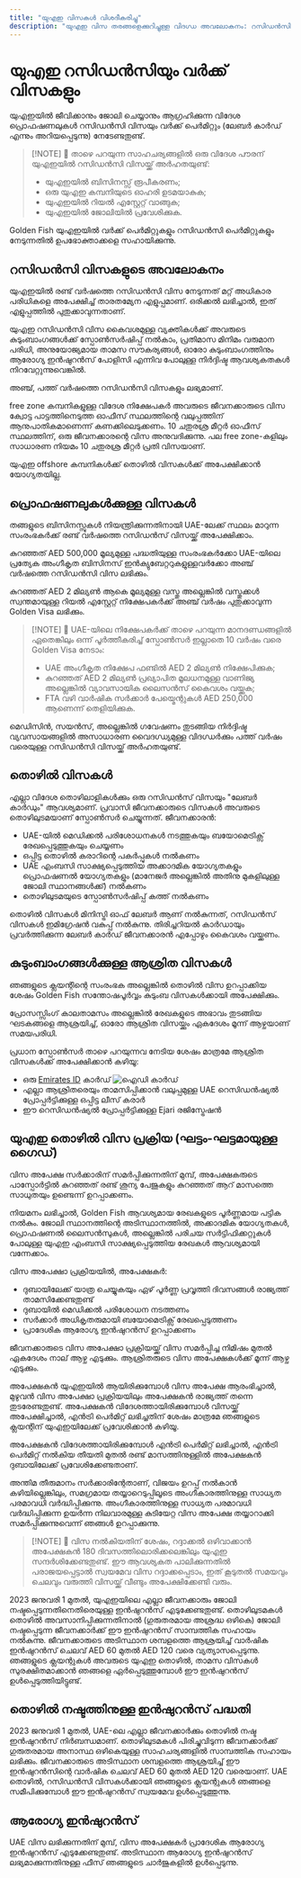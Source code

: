 ```yaml
---
title: "യുഎഇ വിസകൾ വിശദീകരിച്ചു"
description: "യുഎഇ വിസ തരങ്ങളെക്കുറിച്ചുള്ള വിദഗ്ധ അവലോകനം: റസിഡൻസി പെർമിറ്റുകൾ, വർക്ക് വിസകൾ, ആശ്രിത വിസകൾ. ആവശ്യകതകളെയും പ്രോസസ്സിംഗിനെയും കുറിച്ച് നിങ്ങൾ അറിയേണ്ടതെല്ലാം."
---
```


# യുഎഇ റസിഡൻസിയും വർക്ക് വിസകളും

യുഎഇയിൽ ജീവിക്കാനും ജോലി ചെയ്യാനും ആഗ്രഹിക്കുന്ന വിദേശ പ്രൊഫഷണലുകൾ റസിഡൻസി വിസയും വർക്ക് പെർമിറ്റും (ലേബർ കാർഡ് എന്നും അറിയപ്പെടുന്നു) നേടേണ്ടതുണ്ട്.

> [!NOTE] 💚 താഴെ പറയുന്ന സാഹചര്യങ്ങളിൽ ഒരു വിദേശ പൗരന് യുഎഇയിൽ റസിഡൻസി വിസയ്ക്ക് അർഹതയുണ്ട്:
>
> - യുഎഇയിൽ ബിസിനസ്സ് രൂപീകരണം;
> - ഒരു യുഎഇ കമ്പനിയുടെ ഓഹരി ഉടമയാകുക;
> - യുഎഇയിൽ റിയൽ എസ്റ്റേറ്റ് വാങ്ങുക;
> - യുഎഇയിൽ ജോലിയിൽ പ്രവേശിക്കുക.

Golden Fish യുഎഇയിൽ വർക്ക് പെർമിറ്റുകളും റസിഡൻസി പെർമിറ്റുകളും നേടുന്നതിൽ ഉപഭോക്താക്കളെ സഹായിക്കുന്നു.

## റസിഡൻസി വിസകളുടെ അവലോകനം

യുഎഇയിൽ രണ്ട് വർഷത്തെ റസിഡൻസി വിസ നേടുന്നത് മറ്റ് അധികാര പരിധികളെ അപേക്ഷിച്ച് താരതമ്യേന എളുപ്പമാണ്. ഒരിക്കൽ ലഭിച്ചാൽ, ഇത് എളുപ്പത്തിൽ പുതുക്കാവുന്നതാണ്.

യുഎഇ റസിഡൻസി വിസ കൈവശമുള്ള വ്യക്തികൾക്ക് അവരുടെ കുടുംബാംഗങ്ങൾക്ക് സ്പോൺസർഷിപ്പ് നൽകാം, പ്രതിമാസ മിനിമം വരുമാന പരിധി, അനുയോജ്യമായ താമസ സൗകര്യങ്ങൾ, ഓരോ കുടുംബാംഗത്തിനും ആരോഗ്യ ഇൻഷുറൻസ് പോളിസി എന്നിവ പോലുള്ള നിർദ്ദിഷ്ട ആവശ്യകതകൾ നിറവേറ്റുന്നുവെങ്കിൽ.

അഞ്ച്, പത്ത് വർഷത്തെ റസിഡൻസി വിസകളും ലഭ്യമാണ്.

free zone കമ്പനികളുള്ള വിദേശ നിക്ഷേപകർ അവരുടെ ജീവനക്കാരുടെ വിസ ക്വോട്ട പാട്ടത്തിനെടുത്ത ഓഫീസ് സ്ഥലത്തിന്റെ വലുപ്പത്തിന് ആനുപാതികമാണെന്ന് കണക്കിലെടുക്കണം. 10 ചതുരശ്ര മീറ്റർ ഓഫീസ് സ്ഥലത്തിന്, ഒരു ജീവനക്കാരന്റെ വിസ അനുവദിക്കുന്നു. പല free zone-കളിലും സാധാരണ നിയമം 10 ചതുരശ്ര മീറ്റർ പ്രതി വിസയാണ്.

യുഎഇ offshore കമ്പനികൾക്ക് തൊഴിൽ വിസകൾക്ക് അപേക്ഷിക്കാൻ യോഗ്യതയില്ല.

## പ്രൊഫഷണലുകൾക്കുള്ള വിസകൾ

തങ്ങളുടെ ബിസിനസ്സുകൾ നിയന്ത്രിക്കുന്നതിനായി UAE-ലേക്ക് സ്ഥലം മാറുന്ന സംരംഭകർക്ക് രണ്ട് വർഷത്തെ റസിഡൻസ് വിസയ്ക്ക് അപേക്ഷിക്കാം.

കുറഞ്ഞത് AED 500,000 മൂല്യമുള്ള പദ്ധതിയുള്ള സംരംഭകർക്കോ UAE-യിലെ പ്രത്യേക അംഗീകൃത ബിസിനസ് ഇൻക്യുബേറ്ററുകളുള്ളവർക്കോ അഞ്ച് വർഷത്തെ റസിഡൻസി വിസ ലഭിക്കും.

കുറഞ്ഞത് AED 2 മില്യൺ ആകെ മൂല്യമുള്ള വസ്തു അല്ലെങ്കിൽ വസ്തുക്കൾ സ്വന്തമായുള്ള റിയൽ എസ്റ്റേറ്റ് നിക്ഷേപകർക്ക് അഞ്ച് വർഷം പുതുക്കാവുന്ന Golden Visa ലഭിക്കും.

> [!NOTE] 💚 UAE-യിലെ നിക്ഷേപകർക്ക് താഴെ പറയുന്ന മാനദണ്ഡങ്ങളിൽ ഏതെങ്കിലും ഒന്ന് പൂർത്തീകരിച്ച് സ്പോൺസർ ഇല്ലാതെ 10 വർഷം വരെ Golden Visa നേടാം:
>
> - UAE അംഗീകൃത നിക്ഷേപ ഫണ്ടിൽ AED 2 മില്യൺ നിക്ഷേപിക്കുക;
> - കുറഞ്ഞത് AED 2 മില്യൺ പ്രഖ്യാപിത മൂലധനമുള്ള വാണിജ്യ അല്ലെങ്കിൽ വ്യാവസായിക ലൈസൻസ് കൈവശം വയ്ക്കുക;
> - FTA വഴി വാർഷിക സർക്കാർ പേയ്മെന്റുകൾ AED 250,000 ആണെന്ന് തെളിയിക്കുക.

മെഡിസിൻ, സയൻസ്, അല്ലെങ്കിൽ ഗവേഷണം തുടങ്ങിയ നിർദ്ദിഷ്ട വ്യവസായങ്ങളിൽ അസാധാരണ വൈദഗ്ധ്യമുള്ള വിദഗ്ധർക്കും പത്ത് വർഷം വരെയുള്ള റസിഡൻസി വിസയ്ക്ക് അർഹതയുണ്ട്.

## തൊഴിൽ വിസകൾ

എല്ലാ വിദേശ തൊഴിലാളികൾക്കും ഒരു റസിഡൻസ് വിസയും "ലേബർ കാർഡും" ആവശ്യമാണ്. പ്രവാസി ജീവനക്കാരുടെ വിസകൾ അവരുടെ തൊഴിലുടമയാണ് സ്പോൺസർ ചെയ്യുന്നത്. ജീവനക്കാരൻ:

- UAE-യിൽ മെഡിക്കൽ പരിശോധനകൾ നടത്തുകയും ബയോമെട്രിക്സ് രേഖപ്പെടുത്തുകയും ചെയ്യണം
- ഒപ്പിട്ട തൊഴിൽ കരാറിന്റെ പകർപ്പുകൾ നൽകണം
- UAE എംബസി സാക്ഷ്യപ്പെടുത്തിയ അക്കാദമിക യോഗ്യതകളും പ്രൊഫഷണൽ യോഗ്യതകളും (മാനേജർ അല്ലെങ്കിൽ അതിനു മുകളിലുള്ള ജോലി സ്ഥാനങ്ങൾക്ക്) നൽകണം
- തൊഴിലുടമയുടെ സ്പോൺസർഷിപ്പ് കത്ത് നൽകണം

തൊഴിൽ വിസകൾ മിനിസ്ട്രി ഓഫ് ലേബർ ആണ് നൽകുന്നത്, റസിഡൻസ് വിസകൾ ഇമിഗ്രേഷൻ വകുപ്പ് നൽകുന്നു. തിരിച്ചറിയൽ കാർഡായും പ്രവർത്തിക്കുന്ന ലേബർ കാർഡ് ജീവനക്കാരൻ എപ്പോഴും കൈവശം വയ്ക്കണം.

## കുടുംബാംഗങ്ങൾക്കുള്ള ആശ്രിത വിസകൾ

ഞങ്ങളുടെ ക്ലയന്റിന്റെ സംരംഭക അല്ലെങ്കിൽ തൊഴിൽ വിസ ഉറപ്പാക്കിയ ശേഷം Golden Fish സന്തോഷപൂർവ്വം കുടുംബ വിസകൾക്കായി അപേക്ഷിക്കും.

പ്രോസസ്സിംഗ് കാലതാമസം അല്ലെങ്കിൽ രേഖകളുടെ അഭാവം തുടങ്ങിയ ഘടകങ്ങളെ ആശ്രയിച്ച്, ഓരോ ആശ്രിത വിസയ്ക്കും ഏകദേശം മൂന്ന് ആഴ്ചയാണ് സമയപരിധി.

പ്രധാന സ്പോൺസർ താഴെ പറയുന്നവ നേടിയ ശേഷം മാത്രമേ ആശ്രിത വിസകൾക്ക് അപേക്ഷിക്കാൻ കഴിയൂ:

- ഒരു [Emirates ID](https://u.ae/en/information-and-services/visa-and-emirates-id/emirates-id) കാർഡ് ![ഐഡി കാർഡ്](/img/ILONMASKID.webp)
- എല്ലാ ആശ്രിതരെയും താമസിപ്പിക്കാൻ വലുപ്പമുള്ള UAE റെസിഡൻഷ്യൽ പ്രോപ്പർട്ടിക്കുള്ള ഒപ്പിട്ട ലീസ് കരാർ
- ഈ റെസിഡൻഷ്യൽ പ്രോപ്പർട്ടിക്കുള്ള Ejari രജിസ്ട്രേഷൻ

## യുഎഇ തൊഴിൽ വിസ പ്രക്രിയ (ഘട്ടം-ഘട്ടമായുള്ള ഗൈഡ്)

വിസ അപേക്ഷ സർക്കാരിന് സമർപ്പിക്കുന്നതിന് മുമ്പ്, അപേക്ഷകരുടെ പാസ്പോർട്ടിൽ കുറഞ്ഞത് രണ്ട് ശൂന്യ പേജുകളും കുറഞ്ഞത് ആറ് മാസത്തെ സാധുതയും ഉണ്ടെന്ന് ഉറപ്പാക്കണം.

നിയമനം ലഭിച്ചാൽ, Golden Fish ആവശ്യമായ രേഖകളുടെ പൂർണ്ണമായ പട്ടിക നൽകും. ജോലി സ്ഥാനത്തിന്റെ അടിസ്ഥാനത്തിൽ, അക്കാദമിക യോഗ്യതകൾ, പ്രൊഫഷണൽ ലൈസൻസുകൾ, അല്ലെങ്കിൽ പരിചയ സർട്ടിഫിക്കറ്റുകൾ പോലുള്ള യുഎഇ എംബസി സാക്ഷ്യപ്പെടുത്തിയ രേഖകൾ ആവശ്യമായി വന്നേക്കാം.

വിസ അപേക്ഷാ പ്രക്രിയയിൽ, അപേക്ഷകർ:

- ദുബായിലേക്ക് യാത്ര ചെയ്യുകയും ഏഴ് പൂർണ്ണ പ്രവൃത്തി ദിവസങ്ങൾ രാജ്യത്ത് താമസിക്കേണ്ടതുണ്ട്
- ദുബായിൽ മെഡിക്കൽ പരിശോധന നടത്തണം
- സർക്കാർ അധികൃതരുമായി ബയോമെട്രിക്സ് രേഖപ്പെടുത്തണം
- പ്രാദേശിക ആരോഗ്യ ഇൻഷുറൻസ് ഉറപ്പാക്കണം

ജീവനക്കാരുടെ വിസ അപേക്ഷാ പ്രക്രിയയ്ക്ക് വിസ സമർപ്പിച്ച നിമിഷം മുതൽ ഏകദേശം നാല് ആഴ്ച എടുക്കും. ആശ്രിതരുടെ വിസ അപേക്ഷകൾക്ക് മൂന്ന് ആഴ്ച എടുക്കും.

അപേക്ഷകൻ യുഎഇയിൽ ആയിരിക്കുമ്പോൾ വിസ അപേക്ഷ ആരംഭിച്ചാൽ, മുഴുവൻ വിസ അപേക്ഷാ പ്രക്രിയയിലും അപേക്ഷകൻ രാജ്യത്ത് തന്നെ തുടരേണ്ടതുണ്ട്. അപേക്ഷകൻ വിദേശത്തായിരിക്കുമ്പോൾ വിസയ്ക്ക് അപേക്ഷിച്ചാൽ, എൻട്രി പെർമിറ്റ് ലഭിച്ചതിന് ശേഷം മാത്രമേ ഞങ്ങളുടെ ക്ലയന്റിന് യുഎഇയിലേക്ക് പ്രവേശിക്കാൻ കഴിയൂ.

അപേക്ഷകൻ വിദേശത്തായിരിക്കുമ്പോൾ എൻട്രി പെർമിറ്റ് ലഭിച്ചാൽ, എൻട്രി പെർമിറ്റ് നൽകിയ തീയതി മുതൽ രണ്ട് മാസത്തിനുള്ളിൽ അപേക്ഷകൻ ദുബായിലേക്ക് പ്രവേശിക്കേണ്ടതാണ്.

അന്തിമ തീരുമാനം സർക്കാരിന്റേതാണ്, വിജയം ഉറപ്പ് നൽകാൻ കഴിയില്ലെങ്കിലും, സമഗ്രമായ തയ്യാറെടുപ്പിലൂടെ അംഗീകാരത്തിനുള്ള സാധ്യത പരമാവധി വർദ്ധിപ്പിക്കുന്നു. അംഗീകാരത്തിനുള്ള സാധ്യത പരമാവധി വർദ്ധിപ്പിക്കുന്ന ഉയർന്ന നിലവാരമുള്ള കുടിയേറ്റ വിസ അപേക്ഷ തയ്യാറാക്കി സമർപ്പിക്കുന്നുവെന്ന് ഞങ്ങൾ ഉറപ്പാക്കുന്നു.

> [!NOTE] 💚 വിസ നൽകിയതിന് ശേഷം, റദ്ദാക്കൽ ഒഴിവാക്കാൻ അപേക്ഷകൻ 180 ദിവസത്തിലൊരിക്കലെങ്കിലും യുഎഇ സന്ദർശിക്കേണ്ടതുണ്ട്.
> ഈ ആവശ്യകത പാലിക്കുന്നതിൽ പരാജയപ്പെട്ടാൽ സ്വയമേവ വിസ റദ്ദാക്കപ്പെടാം, ഇത് കൂടുതൽ സമയവും ചെലവും വരുത്തി വിസയ്ക്ക് വീണ്ടും അപേക്ഷിക്കേണ്ടി വരും.

2023 ജനുവരി 1 മുതൽ, യുഎഇയിലെ എല്ലാ ജീവനക്കാരും ജോലി നഷ്ടപ്പെടുന്നതിനെതിരെയുള്ള ഇൻഷുറൻസ് എടുക്കേണ്ടതുണ്ട്. തൊഴിലുടമകൾ തൊഴിൽ അവസാനിപ്പിക്കുന്നതിനാൽ (ഗുരുതരമായ അശ്രദ്ധ ഒഴികെ) ജോലി നഷ്ടപ്പെടുന്ന ജീവനക്കാർക്ക് ഈ ഇൻഷുറൻസ് സാമ്പത്തിക സഹായം നൽകുന്നു. ജീവനക്കാരുടെ അടിസ്ഥാന ശമ്പളത്തെ ആശ്രയിച്ച് വാർഷിക ഇൻഷുറൻസ് ചെലവ് AED 60 മുതൽ AED 120 വരെ വ്യത്യാസപ്പെടുന്നു. ഞങ്ങളുടെ ക്ലയന്റുകൾ അവരുടെ യുഎഇ തൊഴിൽ, താമസ വിസകൾ സുരക്ഷിതമാക്കാൻ ഞങ്ങളെ ഏർപ്പെടുത്തുമ്പോൾ ഈ ഇൻഷുറൻസ് ഉൾപ്പെടുത്തിയിട്ടുണ്ട്.

## തൊഴിൽ നഷ്ടത്തിനുള്ള ഇൻഷുറൻസ് പദ്ധതി

2023 ജനുവരി 1 മുതൽ, UAE-ലെ എല്ലാ ജീവനക്കാർക്കും തൊഴിൽ നഷ്ട ഇൻഷുറൻസ് നിർബന്ധമാണ്. തൊഴിലുടമകൾ പിരിച്ചുവിടുന്ന ജീവനക്കാർക്ക് ഗുരുതരമായ അനാസ്ഥ ഒഴികെയുള്ള സാഹചര്യങ്ങളിൽ സാമ്പത്തിക സഹായം ലഭിക്കും. ജീവനക്കാരുടെ അടിസ്ഥാന ശമ്പളത്തെ ആശ്രയിച്ച് ഈ ഇൻഷുറൻസിന്റെ വാർഷിക ചെലവ് AED 60 മുതൽ AED 120 വരെയാണ്. UAE തൊഴിൽ, റസിഡൻസി വിസകൾക്കായി ഞങ്ങളുടെ ക്ലയന്റുകൾ ഞങ്ങളെ സമീപിക്കുമ്പോൾ ഈ ഇൻഷുറൻസ് സ്വയമേവ ഉൾപ്പെടുത്തുന്നു.

## ആരോഗ്യ ഇൻഷുറൻസ്

UAE വിസ ലഭിക്കുന്നതിന് മുമ്പ്, വിസ അപേക്ഷകർ പ്രാദേശിക ആരോഗ്യ ഇൻഷുറൻസ് എടുക്കേണ്ടതുണ്ട്. അടിസ്ഥാന ആരോഗ്യ ഇൻഷുറൻസ് ലഭ്യമാക്കുന്നതിനുള്ള ഫീസ് ഞങ്ങളുടെ ചാർജുകളിൽ ഉൾപ്പെടുന്നു.